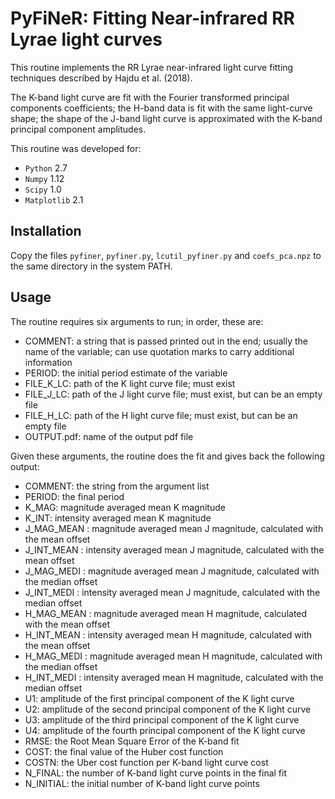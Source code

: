 # PyFiNeR: Fitting Near-infrared RR Lyrae light curves

This routine implements the RR Lyrae near-infrared light curve fitting techniques described by Hajdu et al. (2018).

The K-band light curve are fit with the Fourier transformed principal components coefficients;
the H-band data is fit with the same light-curve shape; the shape of the J-band light curve is
approximated with the K-band principal component amplitudes.

This routine was developed for:
 - `Python` 2.7
 - `Numpy` 1.12
 - `Scipy` 1.0
 - `Matplotlib` 2.1

## Installation

Copy the files `pyfiner`, `pyfiner.py`, `lcutil_pyfiner.py` and `coefs_pca.npz` to the same
directory in the system PATH.

## Usage

The routine requires six arguments to run; in order, these are:
- COMMENT: a string that is passed printed out in the end; usually the name of the variable;
can use quotation marks to carry additional information
- PERIOD: the initial period estimate of the variable
- FILE_K_LC: path of the K light curve file; must exist
- FILE_J_LC: path of the J light curve file; must exist, but can be an empty file
- FILE_H_LC: path of the H light curve file; must exist, but can be an empty file
- OUTPUT.pdf: name of the output pdf file

Given these arguments, the routine does the fit and gives back the following output:
- COMMENT: the string from the argument list
- PERIOD: the final period 
- K_MAG: magnitude averaged mean K magnitude
- K_INT: intensity averaged mean K magnitude
- J_MAG_MEAN : magnitude averaged mean J magnitude, calculated with the mean offset
- J_INT_MEAN : intensity averaged mean J magnitude, calculated with the mean offset
- J_MAG_MEDI : magnitude averaged mean J magnitude, calculated with the median offset
- J_INT_MEDI : intensity averaged mean J magnitude, calculated with the median offset
- H_MAG_MEAN : magnitude averaged mean H magnitude, calculated with the mean offset
- H_INT_MEAN : intensity averaged mean H magnitude, calculated with the mean offset
- H_MAG_MEDI : magnitude averaged mean H magnitude, calculated with the median offset
- H_INT_MEDI : intensity averaged mean H magnitude, calculated with the median offset
- U1: amplitude of the first principal component of the K light curve
- U2: amplitude of the second principal component of the K light curve
- U3: amplitude of the third principal component of the K light curve
- U4: amplitude of the fourth principal component of the K light curve
- RMSE: the Root Mean Square Error of the K-band fit
- COST: the final value of the Huber cost function
- COSTN: the Uber cost function per K-band light curve cost
- N_FINAL: the number of K-band light curve points in the final fit
- N_INITIAL: the initial number of K-band light curve points

